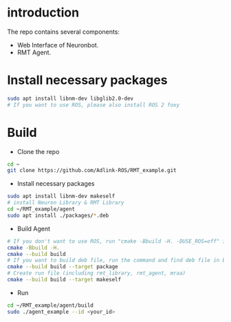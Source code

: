 # introduction

The repo contains several components:

* Web Interface of Neuronbot.
* RMT Agent.

# Install necessary packages

```bash
sudo apt install libnm-dev libglib2.0-dev
# If you want to use ROS, please also install ROS 2 foxy
```

# Build

* Clone the repo

```bash
cd ~
git clone https://github.com/Adlink-ROS/RMT_example.git
```

* Install necessary packages

```bash
sudo apt install libnm-dev makeself
# install Neuron Library & RMT Library
cd ~/RMT_example/agent
sudo apt install ./packages/*.deb
```

* Build Agent

```bash
# If you don't want to use ROS, run "cmake -Bbuild -H. -DUSE_ROS=off" instead
cmake -Bbuild -H.
cmake --build build
# If you want to build deb file, run the command and find deb file in build folder
cmake --build build --target package
# Create run file (including rmt_library, rmt_agent, mraa)
cmake --build build --target makeself
```

* Run

```bash
cd ~/RMT_example/agent/build
sudo ./agent_example --id <your_id>
```
